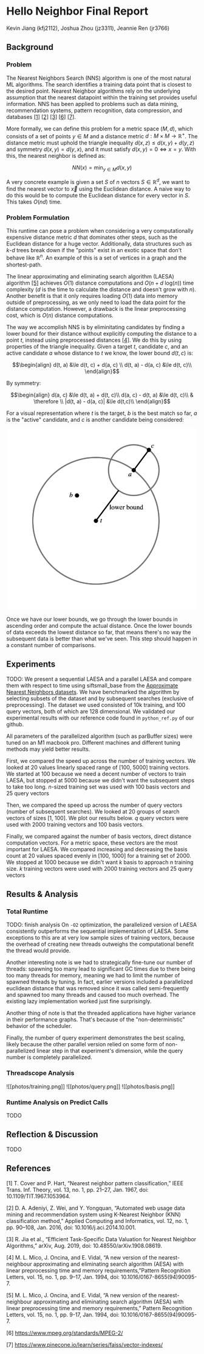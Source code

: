 # Hello Neighbor Final Report

Kevin Jiang (kfj2112), Joshua Zhou (jz3311), Jeannie Ren (jr3766)

## Background
### Problem
The Nearest Neighbors Search (NNS) algorithm is one of the most natural ML algorithms. The search identifies a training data point that is closest to the desired point. Nearest Neighbor algorithms rely on the underlying assumption that the nearest datapoint within the training set provides useful information. NNS has been applied to problems such as data mining, recommendation systems, pattern recognition, data compression, and databases [[1]](#1) [[2]](#2) [[3]](#3) [[6]](#6) [[7]](#7).

More formally, we can define this problem for a metric space $(M, d)$, which consists of a set of points $y \in M$ and a distance metric $d: M\times M \rightarrow \mathbb{R}^+$. The distance metric must uphold the triangle inequality $d(x, z) \le d(x, y) + d(y, z)$ and symmetry $d(x, y) = d(y, x)$, and it must satisfy $d(x,y) = 0 \Leftrightarrow x=y$. With this, the nearest neighbor is defined as:

```math
NN(x) = \min_{y \in M} d(x, y)
```

A very concrete example is given a set $S$ of $n$ vectors $S \in \mathbb{R}^d$, we want to find the nearest vector to $\vec{x}$ using the Euclidean distance. A naive way to do this would be to compute the Euclidean distance for every vector in $S$. This takes $O(nd)$ time.

### Problem Formulation
This runtime can pose a problem when considering a very computationally expensive distance metric $d$ that dominates other steps, such as the Euclidean distance for a huge vector. Additionally, data structures such as $k\text{-}d$ trees break down if the "points" exist in an exotic space that don't behave like $\mathbb{R}^n$. An example of this is a set of vertices in a graph and the shortest-path.

The linear approximating and eliminating search algorithm (LAESA) algorithm [[5]](#5) achieves $O(1)$ distance computations and $O(n + d\ \text{log}(n))$ time complexity ($d$  is the time to calculate the distance and doesn't grow with $n$). Another benefit is that it only requires loading $O(1)$ data into memory outside of preprocessing, as we only need to load the data point for the distance computation. However, a drawback is the linear preprocessing cost, which is $O(n)$ distance computations.

The way we accomplish NNS is by eliminitating candidates by finding a lower bound for their distance without explicitly computing the distance to a point $t$, instead using preprocessed distances [[4]](#4). We do this by using  properties of the triangle inequality. Given a target $t$, candidate $c$, and an active candidate $a$ whose distance to $t$ we know, the lower bound $d(t, c)$ is:

```math
\begin{align}
d(t, a) &\le d(t, c) + d(a, c) \\
d(t, a) - d(a, c) &\le d(t, c)\\
\end{align}
```
By symmetry:
```math
\begin{align}
d(a, c) &\le  d(t, a) + d(t, c)\\
d(a, c) - d(t, a) &\le d(t, c)\\
& \therefore \\
|d(t, a) - d(a, c)| &\le d(t,c)\\
\end{align}
```

For a visual representation where $t$ is the target, $b$ is the best match so far, $a$ is the "active" candidate, and $c$ is another candidate being considered:

<p align="center"><img src='photos/lb.png' width='500'></p>

Once we have our lower bounds, we go through the lower bounds in ascending order and compute the actual distance. Once the lower bounds of data exceeds the lowest distance so far, that means there's no way the subsequent data is better than what we've seen. This step should happen in a constant number of comparisons.


## Experiments
TODO:
We present a sequential LAESA and a parallel LAESA and compare them with respect to time using siftsmall_base from the [Approximate Nearest Neighbors datasets](http://corpus-texmex.irisa.fr/). We have benchmarked the algorithm by selecting subsets of the dataset and by subsequent searches (exclusive of preprocessing). The dataset we used consisted of 10k training, and 100 query vectors, both of which are 128 dimensional. We validated our experimental results with our reference code found in `python_ref.py` of our github.

All parameters of the parallelized algorithm (such as parBuffer sizes) were tuned on an M1 macbook pro. Different machines and different tuning methods may yield better results.

First, we compared the speed up across the number of training vectors. We looked at 20 values linearly spaced range of [100, 5000] training vectors. We started at 100 because we need a decent number of vectors to train LAESA, but stopped at 5000 because we didn't want the subsequent steps to take too long. $n$-sized training set was used with 100 basis vectors and 25 query vectors

Then, we compared the speed up across the number of query vectors (number of subsequent searches). We looked at 20 groups of search vectors of sizes [1, 100]. We plot our results below. $q$ query vectors were used with 2000 training vectors and 100 basis vectors.

Finally, we compared against the number of basis vectors, direct distance computation vectors. For a metric space, these vectors are the most important for LAESA. We compared increasing and decreasing the basis count at 20 values spaced evenly in [100, 1000] for a training set of 2000. We stopped at 1000 because we didn't want $k$ basis to approach $n$ training size. $k$ training vectors were used with 2000 training vectors and 25 query vectors

## Results & Analysis

### Total Runtime
TODO: finish analysis
On `-O2` optimization, the parallelized version of LAESA consistently outperforms the sequential implementation of LAESA. Some exceptions to this are at very low sample sizes of training vectors, because the overhead of creating new threads outweighs the computational benefit the thread would provide.

Another interesting note is we had to strategically fine-tune our number of threads: spawning too many lead to significant GC times due to there being too many threads for memory, meaning we had to limit the number of spawned threads by tuning. In fact, earlier versions included a parallelized euclidean distance that was removed since it was called semi-frequently and spawned too many threads and caused too much overhead. The existing lazy implementation worked just fine surprisingly.

Another thing of note is that the threaded applications have higher variance in their performance graphs. That's because of the "non-deterministic" behavior of the scheduler.

Finally, the number of query experiment demonstrates the best scaling, likely because the other parallel version relied on some form of non-parallelized linear step in that experiment's dimension, while the query number is completely parallelized.

### Threadscope Analysis
![[photos/training.png]]
![[photos/query.png]]
![[photos/basis.png]]


### Runtime Analysis on Predict Calls
TODO

## Reflection & Discussion
TODO

## References

<a id="1">[1]</a>  T. Cover and P. Hart, “Nearest neighbor pattern classification,” IEEE Trans. Inf. Theory, vol. 13, no. 1, pp. 21–27, Jan. 1967, doi: 10.1109/TIT.1967.1053964.

<a id="2">[2]</a>  D. A. Adeniyi, Z. Wei, and Y. Yongquan, “Automated web usage data mining and recommendation system using K-Nearest Neighbor (KNN) classification method,” Applied Computing and Informatics, vol. 12, no. 1, pp. 90–108, Jan. 2016, doi: 10.1016/j.aci.2014.10.001.

<a id="3">[3]</a>  R. Jia et al., “Efficient Task-Specific Data Valuation for Nearest Neighbor Algorithms,” arXiv, Aug. 2019, doi: 10.48550/arXiv.1908.08619.

<a id="4">[4]</a>  M. L. Mico, J. Oncina, and E. Vidal, “A new version of the nearest-neighbour approximating and eliminating search algorithm (AESA) with linear preprocessing time and memory requirements,”Pattern Recognition Letters, vol. 15, no. 1, pp. 9–17, Jan. 1994, doi: 10.1016/0167-8655(94)90095-7.

<a id="5">[5]</a>  M. L. Mico, J. Oncina, and E. Vidal, “A new version of the nearest-neighbour approximating and eliminating search algorithm (AESA) with linear preprocessing time and memory requirements,” Pattern Recognition Letters, vol. 15, no. 1, pp. 9-17, Jan. 1994, doi: 10.1016/0167-8655(94)90095-7.

<a id="6">[6]</a> https://www.mpeg.org/standards/MPEG-2/

<a id="7">[7]</a>  https://www.pinecone.io/learn/series/faiss/vector-indexes/

